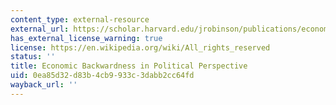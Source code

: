 ```yaml
---
content_type: external-resource
external_url: https://scholar.harvard.edu/jrobinson/publications/economic-backwardness-political-perspective
has_external_license_warning: true
license: https://en.wikipedia.org/wiki/All_rights_reserved
status: ''
title: Economic Backwardness in Political Perspective
uid: 0ea85d32-d83b-4cb9-933c-3dabb2cc64fd
wayback_url: ''
---
```

